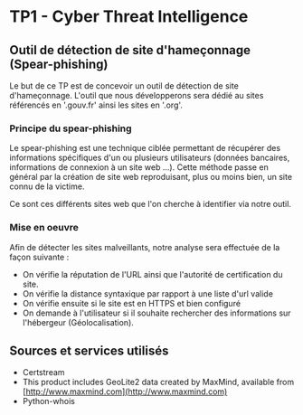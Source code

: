 <Auteur : DUMANGET Dorian>
<Auteur : PEREIRA-REGNAULT Elio>

<Language : Python3>

# TP1 - Cyber Threat Intelligence

## Outil de détection de site d'hameçonnage (Spear-phishing)

Le but de ce TP est de concevoir un outil de détection de site d'hameçonnage. L'outil que nous développerons sera dédié au sites référencés en '.gouv.fr' ainsi les sites en '.org'.

### Principe du spear-phishing

Le spear-phishing est une technique ciblée permettant de récupérer des informations spécifiques d'un ou plusieurs utilisateurs (données bancaires, informations de connexion à un site web ...). Cette méthode passe en général par la création de site web reproduisant, plus ou moins bien, un site connu de la victime.

Ce sont ces différents sites web que l'on cherche à identifier via notre outil.

### Mise en oeuvre

Afin de détecter les sites malveillants, notre analyse sera effectuée de la façon suivante :

-  On vérifie la réputation de l'URL ainsi que l'autorité de certification du site.
-  On vérifie la distance syntaxique par rapport à une liste d'url valide
-  On vérifie ensuite si le site est en HTTPS et bien configuré
-  On demande à l'utilisateur si il souhaite rechercher des informations sur l'hébergeur (Géolocalisation).

## Sources et services utilisés

- Certstream
- This product includes GeoLite2 data created by MaxMind, available from [http://www.maxmind.com](http://www.maxmind.com)
- Python-whois